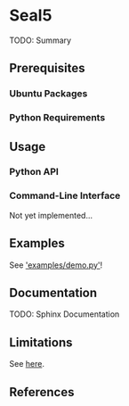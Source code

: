 # Seal5

TODO: Summary

## Prerequisites

### Ubuntu Packages

### Python Requirements

## Usage

### Python API


### Command-Line Interface

Not yet implemented...

## Examples

See ['examples/demo.py'](examples/demo.py)!

## Documentation

TODO: Sphinx Documentation

## Limitations

See [here](./LIMITATIONS.md).

## References

